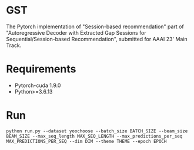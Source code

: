 # GST
The Pytorch implementation of "Session-based recommendation" part of "Autoregressive Decoder with Extracted Gap Sessions for Sequential/Session-based Recommendation", submitted for AAAI 23' Main Track. 

# Requirements
- Pytorch-cuda 1.9.0
- Python>=3.6.13

# Run
```
python run.py --dataset yoochoose --batch_size BATCH_SIZE --beam_size BEAM_SIZE --max_seq_length MAX_SEQ_LENGTH --max_predictions_per_seq MAX_PREDICTIONS_PER_SEQ --dim DIM --theme THEME --epoch EPOCH 
```

